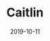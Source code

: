 ---
title: Caitlin
description:
image: caitlin.jpg
preview: https://themeforest.net/item/caitlin-elegant-and-simple-ghost-theme/24789277
date: 2019-10-11
---